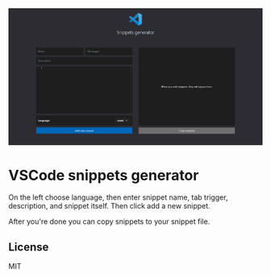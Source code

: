 <img src="public/preview.png" />
 
# VSCode snippets generator

On the left choose language, then enter snippet name, tab trigger, description, and snippet itself. Then click add a new snippet.

After you're done you can copy snippets to your snippet file.

## License

MIT

